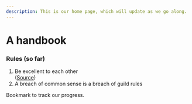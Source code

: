 ```yaml
---
description: This is our home page, which will update as we go along.
---
```


# A handbook

### Rules (so far)

1. Be excellent to each other\
   ([Source](https://www.noisebridge.net/wiki/Excellence))
2. A breach of common sense is a breach of guild rules



Bookmark to track our progress.

